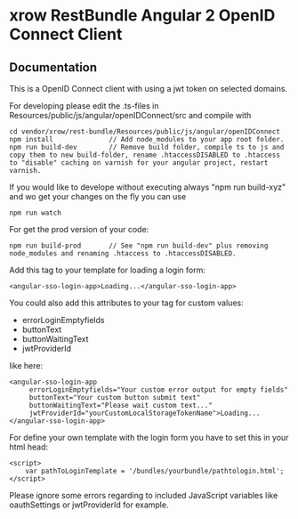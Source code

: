 xrow RestBundle Angular 2 OpenID Connect Client
===============================================

## Documentation

This is a OpenID Connect client with using a jwt token on selected domains.

For developing please edit the .ts-files in Resources/public/js/angular/openIDConnect/src and compile with
```
cd vendor/xrow/rest-bundle/Resources/public/js/angular/openIDConnect
npm install              // Add node_modules to your app root folder.
npm run build-dev        // Remove build folder, compile ts to js and copy them to new build-folder, rename .htaccessDISABLED to .htaccess to "disable" caching on varnish for your angular project, restart varnish.
```

If you would like to develope without executing always "npm run build-xyz" and wo get your changes on the fly you can use
```
npm run watch
```

For get the prod version of your code:
```
npm run build-prod       // See "npm run build-dev" plus removing node_modules and renaming .htaccess to .htaccessDISABLED.
```

Add this tag to your template for loading a login form:
```
<angular-sso-login-app>Loading...</angular-sso-login-app>
```

You could also add this attributes to your tag for custom values:
- errorLoginEmptyfields
- buttonText
- buttonWaitingText
- jwtProviderId

like here:
```
<angular-sso-login-app
     errorLoginEmptyfields="Your custom error output for empty fields" 
     buttonText="Your custom button submit text" 
     buttonWaitingText="Please wait custom text..." 
     jwtProviderId="yourCustomLocalStorageTokenName">Loading...</angular-sso-login-app>
```

For define your own template with the login form you have to set this in your html head:
```
<script>
    var pathToLoginTemplate = '/bundles/yourbundle/pathtologin.html';
</script>
```
Please ignore some errors regarding to included JavaScript variables like oauthSettings or jwtProviderId for example.
